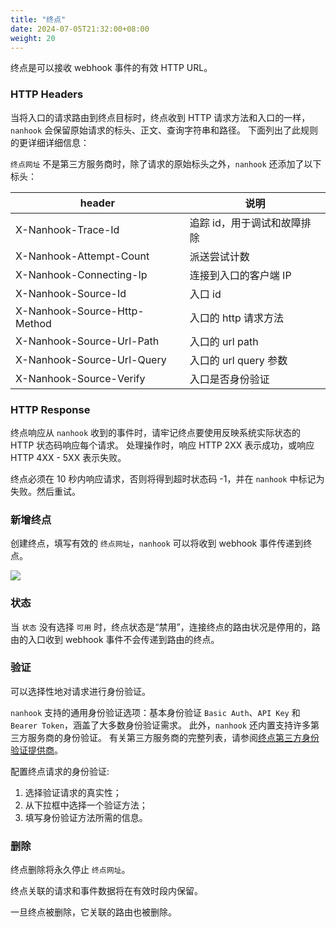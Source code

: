 ```yaml
---
title: "终点"
date: 2024-07-05T21:32:00+08:00
weight: 20
---
```


终点是可以接收 webhook 事件的有效 HTTP URL。

### HTTP Headers

当将入口的请求路由到终点目标时，终点收到 HTTP 请求方法和入口的一样，`nanhook` 会保留原始请求的标头、正文、查询字符串和路径。
下面列出了此规则的更详细详细信息：

`终点网址` 不是第三方服务商时，除了请求的原始标头之外，`nanhook` 还添加了以下标头：

<table>
  <thead>
    <tr>
      <th>header</th>
      <th>说明</th>
    </tr>
  </thead>
  <tbody>
    <tr>
        <td>X-Nanhook-Trace-Id</td>
        <td>追踪 id，用于调试和故障排除</td>
    </tr>
    <tr>
        <td>X-Nanhook-Attempt-Count</td>
        <td>派送尝试计数</td>
    </tr>
    <tr>
        <td>X-Nanhook-Connecting-Ip</td>
        <td>连接到入口的客户端 IP</td>
    </tr>
    <tr>
        <td>X-Nanhook-Source-Id</td>
        <td>入口 id</td>
    </tr>
    <tr>
        <td>X-Nanhook-Source-Http-Method</td>
        <td>入口的 http 请求方法</td>
    </tr>
    <tr>
        <td>X-Nanhook-Source-Url-Path</td>
        <td>入口的 url path</td>
    </tr>
    <tr>
        <td>X-Nanhook-Source-Url-Query</td>
        <td>入口的 url query 参数</td>
    </tr>
    <tr>
        <td>X-Nanhook-Source-Verify</td>
        <td>入口是否身份验证</td>
    </tr>
  </tbody>
</table>

### HTTP Response

终点响应从 `nanhook` 收到的事件时，请牢记终点要使用反映系统实际状态的 HTTP 状态码响应每个请求。
处理操作时，响应 HTTP 2XX 表示成功，或响应 HTTP 4XX - 5XX 表示失败。

终点必须在 10 秒内响应请求，否则将得到超时状态码 -1，并在 `nanhook` 中标记为失败。然后重试。

### 新增终点

创建终点，填写有效的 `终点网址`，`nanhook` 可以将收到 webhook 事件传递到终点。

![](/docs/manual/new_endpoint.png)

### 状态

当 `状态` 没有选择 `可用` 时，终点状态是“禁用”，连接终点的路由状况是停用的，路由的入口收到 webhook 事件不会传递到路由的终点。

### 验证

可以选择性地对请求进行身份验证。

`nanhook` 支持的通用身份验证选项：基本身份验证 `Basic Auth`、`API Key` 和 `Bearer Token`，涵盖了大多数身份验证需求。
此外，`nanhook` 还内置支持许多第三方服务商的身份验证。
有关第三方服务商的完整列表，请参阅[终点第三方身份验证提供商](/docs/manual/authentication/#终点身份验证)。

配置终点请求的身份验证:

1. 选择验证请求的真实性；
2. 从下拉框中选择一个验证方法；
3. 填写身份验证方法所需的信息。

### 删除

终点删除将永久停止 `终点网址`。

终点关联的请求和事件数据将在有效时段内保留。

一旦终点被删除，它关联的路由也被删除。